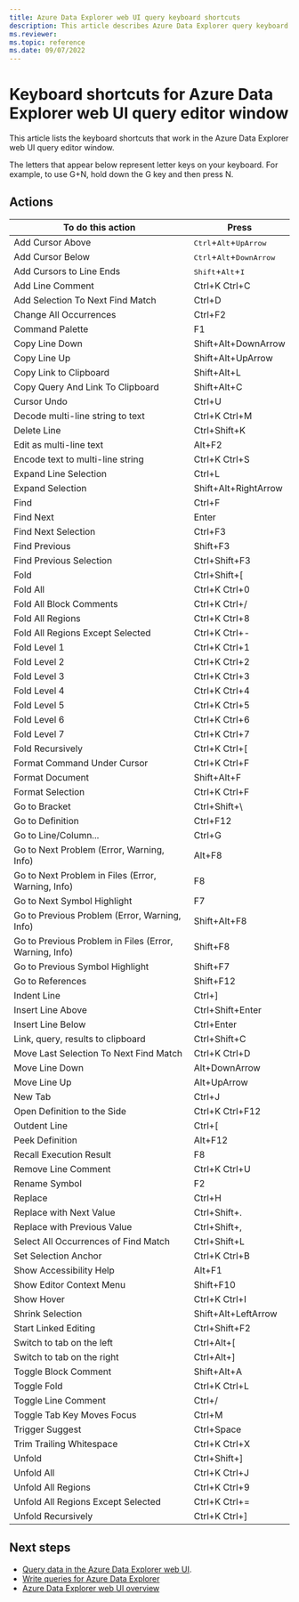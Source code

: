```yaml
---
title: Azure Data Explorer web UI query keyboard shortcuts
description: This article describes Azure Data Explorer query keyboard shortcuts (hot-keys) in Azure Data Explorer web UI.
ms.reviewer: 
ms.topic: reference
ms.date: 09/07/2022
---
```


# Keyboard shortcuts for Azure Data Explorer web UI query editor window

This article lists the keyboard shortcuts that work in the Azure Data Explorer web UI query editor window.

The letters that appear below represent letter keys on your keyboard. For example, to use G+N, hold down the G key and then press N.

## Actions

|To do this action                                       |Press                 |
|--------------------------------------------------------|----------------------|
| Add Cursor Above                                       | <kbd>Ctrl</kbd>+<kbd>Alt</kbd>+<kbd>UpArrow</kbd>     |
| Add Cursor Below                                       | <kbd>Ctrl</kbd>+<kbd>Alt</kbd>+<kbd>DownArrow</kbd>  |
| Add Cursors to Line Ends                               | <kbd>Shift</kbd>+<kbd>Alt</kbd>+<kbd>I</kbd>          |
| Add Line Comment                                       | Ctrl+K Ctrl+C        |
| Add Selection To Next Find Match                       | Ctrl+D               |
| Change All Occurrences                                 | Ctrl+F2              |
| Command Palette                                        | F1                   |
| Copy Line Down                                         | Shift+Alt+DownArrow  |
| Copy Line Up                                           | Shift+Alt+UpArrow    |
| Copy Link to Clipboard                                 | Shift+Alt+L          |
| Copy Query And Link To Clipboard                       | Shift+Alt+C          |
| Cursor Undo                                            | Ctrl+U               |
| Decode multi-line string to text                       | Ctrl+K Ctrl+M        |
| Delete Line                                            | Ctrl+Shift+K         |
| Edit as multi-line text                                | Alt+F2               |
| Encode text to multi-line string                       | Ctrl+K Ctrl+S        |
| Expand Line Selection                                  | Ctrl+L               |
| Expand Selection                                       | Shift+Alt+RightArrow |
| Find                                                   | Ctrl+F               |
| Find Next                                              | Enter                |
| Find Next Selection                                    | Ctrl+F3              |
| Find Previous                                          | Shift+F3             |
| Find Previous Selection                                | Ctrl+Shift+F3        |
| Fold                                                   | Ctrl+Shift+[         |
| Fold All                                               | Ctrl+K Ctrl+0        |
| Fold All Block Comments                                | Ctrl+K Ctrl+/        |
| Fold All Regions                                       | Ctrl+K Ctrl+8        |
| Fold All Regions Except Selected                       | Ctrl+K Ctrl+-        |
| Fold Level 1                                           | Ctrl+K Ctrl+1        |
| Fold Level 2                                           | Ctrl+K Ctrl+2        |
| Fold Level 3                                           | Ctrl+K Ctrl+3        |
| Fold Level 4                                           | Ctrl+K Ctrl+4        |
| Fold Level 5                                           | Ctrl+K Ctrl+5        |
| Fold Level 6                                           | Ctrl+K Ctrl+6        |
| Fold Level 7                                           | Ctrl+K Ctrl+7        |
| Fold Recursively                                       | Ctrl+K Ctrl+[        |
| Format Command Under Cursor                            | Ctrl+K Ctrl+F        |
| Format Document                                        | Shift+Alt+F          |
| Format Selection                                       | Ctrl+K Ctrl+F        |
| Go to Bracket                                          | Ctrl+Shift+\         |
| Go to Definition                                       | Ctrl+F12             |
| Go to Line/Column...                                   | Ctrl+G               |
| Go to Next Problem (Error, Warning, Info)              | Alt+F8               |
| Go to Next Problem in Files (Error, Warning, Info)     | F8                   |
| Go to Next Symbol Highlight                            | F7                   |
| Go to Previous Problem (Error, Warning, Info)          | Shift+Alt+F8         |
| Go to Previous Problem in Files (Error, Warning, Info) | Shift+F8             |
| Go to Previous Symbol Highlight                        | Shift+F7             |
| Go to References                                       | Shift+F12            |
| Indent Line                                            | Ctrl+]               |
| Insert Line Above                                      | Ctrl+Shift+Enter     |
| Insert Line Below                                      | Ctrl+Enter           |
| Link, query, results to clipboard                      | Ctrl+Shift+C         |
| Move Last Selection To Next Find Match                 | Ctrl+K Ctrl+D        |
| Move Line Down                                         | Alt+DownArrow        |
| Move Line Up                                           | Alt+UpArrow          |
| New Tab                                                | Ctrl+J               |
| Open Definition to the Side                            | Ctrl+K Ctrl+F12      |
| Outdent Line                                           | Ctrl+[               |
| Peek Definition                                        | Alt+F12              |
| Recall Execution Result                                | F8                   |
| Remove Line Comment                                    | Ctrl+K Ctrl+U        |
| Rename Symbol                                          | F2                   |
| Replace                                                | Ctrl+H               |
| Replace with Next Value                                | Ctrl+Shift+.         |
| Replace with Previous Value                            | Ctrl+Shift+,         |
| Select All Occurrences of Find Match                   | Ctrl+Shift+L         |
| Set Selection Anchor                                   | Ctrl+K Ctrl+B        |
| Show Accessibility Help                                | Alt+F1               |
| Show Editor Context Menu                               | Shift+F10            |
| Show Hover                                             | Ctrl+K Ctrl+I        |
| Shrink Selection                                       | Shift+Alt+LeftArrow  |
| Start Linked Editing                                   | Ctrl+Shift+F2        |
| Switch to tab on the left                              | Ctrl+Alt+[           |
| Switch to tab on the right                             | Ctrl+Alt+]           |
| Toggle Block Comment                                   | Shift+Alt+A          |
| Toggle Fold                                            | Ctrl+K Ctrl+L        |
| Toggle Line Comment                                    | Ctrl+/               |
| Toggle Tab Key Moves Focus                             | Ctrl+M               |
| Trigger Suggest                                        | Ctrl+Space           |
| Trim Trailing Whitespace                               | Ctrl+K Ctrl+X        |
| Unfold                                                 | Ctrl+Shift+]         |
| Unfold All                                             | Ctrl+K Ctrl+J        |
| Unfold All Regions                                     | Ctrl+K Ctrl+9        |
| Unfold All Regions Except Selected                     | Ctrl+K Ctrl+=        |
| Unfold Recursively                                     | Ctrl+K Ctrl+]        |

## Next steps

- [Query data in the Azure Data Explorer web UI](web-query-data.md).
- [Write queries for Azure Data Explorer](write-queries.md)
- [Azure Data Explorer web UI overview](web-ui-overview.md)
